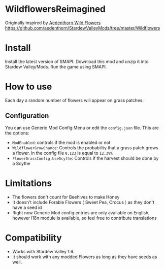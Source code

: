 # WildflowersReimagined

Originally inspired by [Aedenthorn Wild Flowers](https://github.com/aedenthorn/StardewValleyMods/tree/master/Wildflowers) https://github.com/aedenthorn/StardewValleyMods/tree/master/Wildflowers

# Install
Install the latest version of SMAPI.
Download this mod and unzip it into Stardew Valley/Mods.
Run the game using SMAPI.


# How to use
Each day a random number of flowers will appear on grass patches. 

## Configuration
You can use Generic Mod Config Menu or edit the `config.json` file. This are the options:
- `ModEnabled`: controls if the mod is enabled or not
- `WildflowerGrowChance`: Controls the probability that a grass patch grows a flower. In the config file `0.123` is equal to `12.3%%`
- `FlowerGrassConfig.UseScythe`: Controls if the harvest should be done by a Scythe

# Limitations
- The flowers don't count for Beehives to make Honey
- It doesn't include Forable Flowers ( Sweet Pea, Crocus ) as they don't have a seed id
- Right now Generic Mod config entries are only available on English, however I18n module is available, so feel free to contribute translations


# Compatibility
- Works with Stardew Valley 1.6.
- It should work with any modded Flowers as long as they have seeds as well. 

